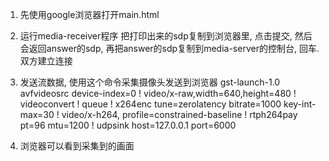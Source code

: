 
1. 先使用google浏览器打开main.html

2. 运行media-receiver程序
    把打印出来的sdp复制到浏览器里, 点击提交, 然后会返回answer的sdp, 再把answer的sdp复制到media-server的控制台, 回车. 
    双方建立连接
3. 发送流数据, 使用这个命令采集摄像头发送到浏览器
    gst-launch-1.0 avfvideosrc device-index=0 ! video/x-raw,width=640,height=480 ! videoconvert ! queue ! x264enc tune=zerolatency bitrate=1000 key-int-max=30 ! video/x-h264, profile=constrained-baseline ! rtph264pay pt=96 mtu=1200 ! udpsink host=127.0.0.1 port=6000
4. 浏览器可以看到采集到的画面



